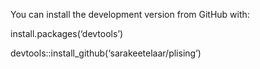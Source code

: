 You can install the development version from GitHub with:

install.packages(‘devtools’)

devtools::install_github(‘sarakeetelaar/plising’)
